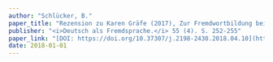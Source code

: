 ```yaml
---
author: "Schlücker, B."
paper_title: "Rezension zu Karen Gräfe (2017), Zur Fremdwortbildung bei den Adjektiven am Beispiel von 'al', 'ell', 'iv', 'ant' und 'ent'"
publisher: "<i>Deutsch als Fremdsprache.</i> 55 (4). S. 252-255"
paper_link: "[DOI: https://doi.org/10.37307/j.2198-2430.2018.04.10](https://dafdigital.de/ce/karen-graefe-zur-fremdwortbildung-bei-den-adjektiven-am-beispiel-von-al-ell-iv-ant-und-ent/detail.html)"
date: 2018-01-01
---
```

